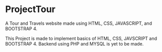 # ProjectTour
A Tour and Travels website made using HTML, CSS, JAVASCRIPT, and BOOTSTRAP 4.

This Project is made to implement basics of HTML, CSS, JAVSCRIPT and BOOTSTRAP 4. Backend using PHP and MYSQL is yet to be made.
